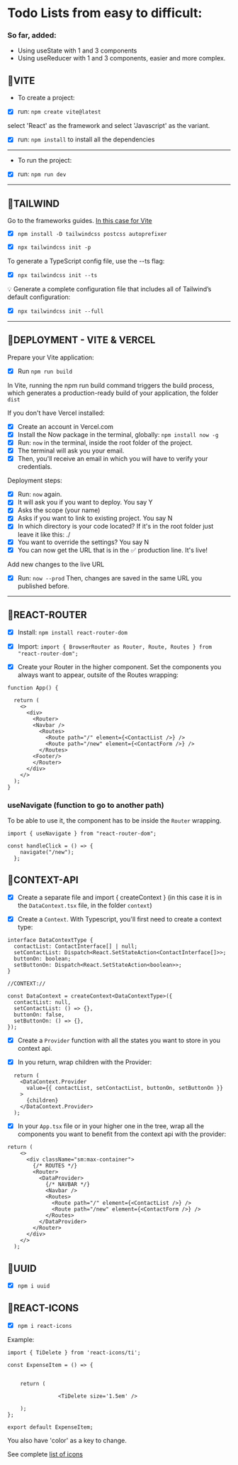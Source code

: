 # Todo Lists from easy to difficult:

### So far, added:

- Using useState with 1 and 3 components
- Using useReducer with 1 and 3 components, easier and more complex.

## 🌟VITE

- To create a project:

- [x] run: `npm create vite@latest`

select 'React' as the framework and select 'Javascript' as the variant.

- [x] run: `npm install` to install all the dependencies

---

- To run the project:

- [x] run: `npm run dev`

---

## 🌟TAILWIND

Go to the frameworks guides. [In this case for Vite](https://tailwindcss.com/docs/guides/vite)

- [x] `npm install -D tailwindcss postcss autoprefixer`

- [x] `npx tailwindcss init -p`

To generate a TypeScript config file, use the --ts flag:

- [x] `npx tailwindcss init --ts`

💡 Generate a complete configuration file that includes all of Tailwind’s default configuration:

- [x] `npx tailwindcss init --full`

---

## 🌟DEPLOYMENT - VITE & VERCEL

Prepare your Vite application:

- [x] Run `npm run build`

In Vite, running the npm run build command triggers the build process, which generates a production-ready build of your application, the folder `dist`

If you don't have Vercel installed:

- [x] Create an account in Vercel.com
- [x] Install the Now package in the terminal, globally: `npm install now -g`
- [x] Run: `now` in the terminal, inside the root folder of the project.
- [x] The terminal will ask you your email.
- [x] Then, you'll receive an email in which you will have to verify your credentials.

Deployment steps:

- [x] Run: `now` again.
- [x] It will ask you if you want to deploy. You say Y
- [x] Asks the scope (your name)
- [x] Asks if you want to link to existing project. You say N
- [x] In which directory is your code located? If it's in the root folder just leave it like this: ./
- [x] You want to override the settings? You say N
- [x] You can now get the URL that is in the ✅ production line. It's live!

Add new changes to the live URL

- [x] Run: `now --prod` Then, changes are saved in the same URL you published before.

---

## 🌟REACT-ROUTER

- [x] Install: `npm install react-router-dom`
- [x] Import: `import { BrowserRouter as Router, Route, Routes } from "react-router-dom";`

- [x] Create your Router in the higher component. Set the components you always want to appear, outsite of the Routes wrapping:

```
function App() {

  return (
    <>
      <div>
        <Router>
        <Navbar />
          <Routes>
            <Route path="/" element={<ContactList />} />
            <Route path="/new" element={<ContactForm />} />
          </Routes>
        <Footer/>
        </Router>
      </div>
    </>
  );
}
```

### useNavigate (function to go to another path)

To be able to use it, the component has to be inside the `Router` wrapping.

```
import { useNavigate } from "react-router-dom";

const handleClick = () => {
    navigate("/new");
  };

```

## 🌟CONTEXT-API

- [x] Create a separate file and import { createContext } (in this case it is in the `DataContext.tsx` file, in the folder `context`)

- [x] Create a `Context`. With Typescript, you'll first need to create a context type:

```
interface DataContextType {
  contactList: ContactInterface[] | null;
  setContactList: Dispatch<React.SetStateAction<ContactInterface[]>>;
  buttonOn: boolean;
  setButtonOn: Dispatch<React.SetStateAction<boolean>>;
}

//CONTEXT://

const DataContext = createContext<DataContextType>({
  contactList: null,
  setContactList: () => {},
  buttonOn: false,
  setButtonOn: () => {},
});
```

- [x] Create a `Provider` function with all the states you want to store in you context api.

- [x] In you return, wrap children with the Provider:

```
  return (
    <DataContext.Provider
      value={{ contactList, setContactList, buttonOn, setButtonOn }}
    >
      {children}
    </DataContext.Provider>
  );

```

- [x] In your `App.tsx` file or in your higher one in the tree, wrap all the components you want to benefit from the context api with the provider:

```
return (
    <>
      <div className="sm:max-container">
        {/* ROUTES */}
        <Router>
          <DataProvider>
            {/* NAVBAR */}
            <Navbar />
            <Routes>
              <Route path="/" element={<ContactList />} />
              <Route path="/new" element={<ContactForm />} />
            </Routes>
          </DataProvider>
        </Router>
      </div>
    </>
  );
```

## 🌟UUID

- [x] `npm i uuid`

## 🌟REACT-ICONS

- [x] `npm i react-icons`

Example:

```
import { TiDelete } from 'react-icons/ti';

const ExpenseItem = () => {


	return (

				<TiDelete size='1.5em' />

	);
};

export default ExpenseItem;

```

You also have 'color' as a key to change.

See complete [list of icons](https://www.npmjs.com/package/react-icons?activeTab=code)
